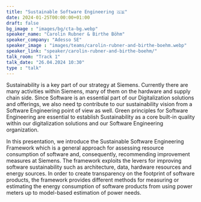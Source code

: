 ```yaml
---
title: "Sustainable Software Engineering 🇬🇧"
date: 2024-01-25T00:00:00+01:00
draft: false
bg_image : "images/bg/cta-bg.webp"
speaker_name: "Carolin Rubner & Birthe Böhm"
speaker_company: "Adesso SE"
speaker_image : "images/teams/carolin-rubner-and-birthe-boehm.webp"
speaker_link: "speaker/carolin-rubner-and-birthe-boehm/"
talk_room: "Track 1"
talk_date: "26.04.2024 10:30"
type : "talk"
---
```


Sustainability is a key part of our strategy at Siemens. Currently there are many activities within Siemens, many of them on the hardware and supply chain side. Since Software is an essential part of our Digitalization solutions and offerings, we also need tp contribute to our sustainability vision from a Software Engineering point of view as well. Green principles for Software Engineering are essential to establish Sustainability as a core built-in quality within our digitalization solutions and our Software Engineering organization. 

In this presentation, we introduce the Sustainable Software Engineering Framework which is a general approach for assessing resource consumption of software and, consequently, recommending improvement measures at Siemens. The framework exploits the levers for improving software sustainability such as architecture, data, hardware resources and energy sources. In order to create transparency on the footprint of software products, the framework provides different methods for measuring or estimating the energy consumption of software products from using power meters up to model-based estimation of power needs. 

